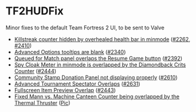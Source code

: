 # TF2HUDFix

Minor fixes to the default Team Fortress 2 UI, to be sent to Valve

- [Killstreak counter hidden by overhealed health bar in minmode](https://github.com/CriticalFlaw/TF2HUDFix/commit/e595be92597368315489fd23bc25a7fe97ceba35) ([#2262](https://github.com/ValveSoftware/Source-1-Games/issues/2262), [#2410](https://github.com/ValveSoftware/Source-1-Games/issues/2410))
- [Advanced Options tooltips are blank](https://github.com/CriticalFlaw/TF2HUDFix/commit/57660ec51cb9bfc2041ec13187ca1c11d6fa070f) ([#2340](https://github.com/ValveSoftware/Source-1-Games/issues/2340))
- [Queued for Match panel overlaps the Resume Game button](https://github.com/CriticalFlaw/TF2HUDFix/commit/aecf9566c3690d5d47f15c6e37473cb3167e8024) ([#2392](https://github.com/ValveSoftware/Source-1-Games/issues/2392))
- [Spy Cloak Meter in minmode is overlapped by the Diamondback Crits Counter](https://github.com/CriticalFlaw/TF2HUDFix/commit/e595be92597368315489fd23bc25a7fe97ceba35#diff-7d026e1e47e9e56eafd5960fae785b38) ([#2444](https://github.com/ValveSoftware/Source-1-Games/issues/2444))
- [Community Stamp Donation Panel not displaying properly](https://github.com/CriticalFlaw/TF2HUDFix/commit/73677ffdcb7bfe7ca77155a6a80a706c656fef21) ([#2610](https://github.com/ValveSoftware/Source-1-Games/issues/2610))
- [Advanced Tournament Spectator Overlaps](https://github.com/CriticalFlaw/TF2HUDFix/commit/661c6d9d45efbc581901de81a4ba9cafc5261140) ([#2631](https://github.com/ValveSoftware/Source-1-Games/issues/2631))
- [Fullscreen Item Preview Overlap](https://github.com/CriticalFlaw/TF2HUDFix/commit/b5cc9d297529e4fabee24f129d0088607c0072e2#diff-6f3301caaa00e641acf3ed358be57c7f) ([#2443](https://github.com/ValveSoftware/Source-1-Games/issues/2443))
- [Fixed Mann vs. Machine Canteen Counter being overlapped by the Thermal Thruster](https://github.com/CriticalFlaw/TF2HUDFix/commit/e595be92597368315489fd23bc25a7fe97ceba35#diff-d9f047253bad94e6c0f7d4dcbc073e2c) ([Pic](https://camo.githubusercontent.com/8c4dc09f3ee87ec5cf47bdf6f4b75ae96327d0d4/68747470733a2f2f692e7265646469746d656469612e636f6d2f516b575a6c61316b4e37316434574b6230724e7a6251624367574b33453558334d7a496e377774715935772e706e673f733d3366323233336237373732376164363132626565393162623163313735303230))
